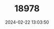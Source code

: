 ---
title: "18978"
category: "Marstonia ogmoraphe"
draft: false
date: 2024-02-22 13:03:50
languages:
  English: ["Royal Springsnail", "Royal Marstonia"]
---